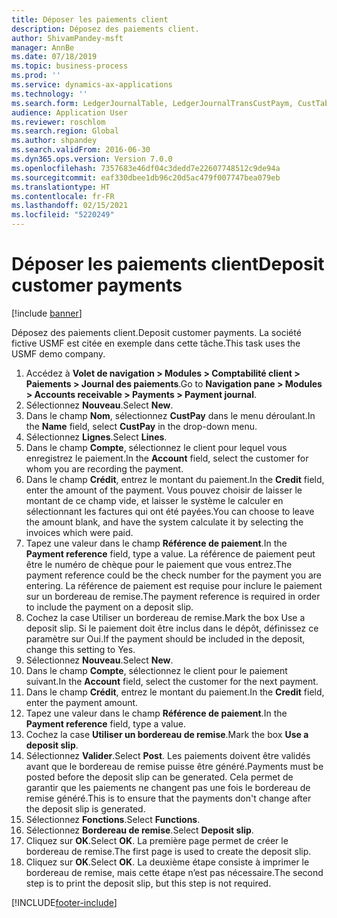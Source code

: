 ```yaml
---
title: Déposer les paiements client
description: Déposez des paiements client.
author: ShivamPandey-msft
manager: AnnBe
ms.date: 07/18/2019
ms.topic: business-process
ms.prod: ''
ms.service: dynamics-ax-applications
ms.technology: ''
ms.search.form: LedgerJournalTable, LedgerJournalTransCustPaym, CustTableLookup
audience: Application User
ms.reviewer: roschlom
ms.search.region: Global
ms.author: shpandey
ms.search.validFrom: 2016-06-30
ms.dyn365.ops.version: Version 7.0.0
ms.openlocfilehash: 7357683e46df04c3dedd7e22607748512c9de94a
ms.sourcegitcommit: eaf330dbee1db96c20d5ac479f007747bea079eb
ms.translationtype: HT
ms.contentlocale: fr-FR
ms.lasthandoff: 02/15/2021
ms.locfileid: "5220249"
---
```

# <a name="deposit-customer-payments"></a><span data-ttu-id="0114b-103">Déposer les paiements client</span><span class="sxs-lookup"><span data-stu-id="0114b-103">Deposit customer payments</span></span>

[!include [banner](../../includes/banner.md)]

<span data-ttu-id="0114b-104">Déposez des paiements client.</span><span class="sxs-lookup"><span data-stu-id="0114b-104">Deposit customer payments.</span></span> <span data-ttu-id="0114b-105">La société fictive USMF est citée en exemple dans cette tâche.</span><span class="sxs-lookup"><span data-stu-id="0114b-105">This task uses the USMF demo company.</span></span>

1. <span data-ttu-id="0114b-106">Accédez à **Volet de navigation > Modules > Comptabilité client > Paiements > Journal des paiements**.</span><span class="sxs-lookup"><span data-stu-id="0114b-106">Go to **Navigation pane > Modules > Accounts receivable > Payments > Payment journal**.</span></span>
2. <span data-ttu-id="0114b-107">Sélectionnez **Nouveau**.</span><span class="sxs-lookup"><span data-stu-id="0114b-107">Select **New**.</span></span>
3. <span data-ttu-id="0114b-108">Dans le champ **Nom**, sélectionnez **CustPay** dans le menu déroulant.</span><span class="sxs-lookup"><span data-stu-id="0114b-108">In the **Name** field, select **CustPay** in the drop-down menu.</span></span>
4. <span data-ttu-id="0114b-109">Sélectionnez **Lignes**.</span><span class="sxs-lookup"><span data-stu-id="0114b-109">Select **Lines**.</span></span>
5. <span data-ttu-id="0114b-110">Dans le champ **Compte**, sélectionnez le client pour lequel vous enregistrez le paiement.</span><span class="sxs-lookup"><span data-stu-id="0114b-110">In the **Account** field, select the customer for whom you are recording the payment.</span></span>
6. <span data-ttu-id="0114b-111">Dans le champ **Crédit**, entrez le montant du paiement.</span><span class="sxs-lookup"><span data-stu-id="0114b-111">In the **Credit** field, enter the amount of the payment.</span></span> <span data-ttu-id="0114b-112">Vous pouvez choisir de laisser le montant de ce champ vide, et laisser le système le calculer en sélectionnant les factures qui ont été payées.</span><span class="sxs-lookup"><span data-stu-id="0114b-112">You can choose to leave the amount blank, and have the system calculate it by selecting the invoices which were paid.</span></span>  
7. <span data-ttu-id="0114b-113">Tapez une valeur dans le champ **Référence de paiement**.</span><span class="sxs-lookup"><span data-stu-id="0114b-113">In the **Payment reference** field, type a value.</span></span> <span data-ttu-id="0114b-114">La référence de paiement peut être le numéro de chèque pour le paiement que vous entrez.</span><span class="sxs-lookup"><span data-stu-id="0114b-114">The payment reference could be the check number for the payment you are entering.</span></span> <span data-ttu-id="0114b-115">La référence de paiement est requise pour inclure le paiement sur un bordereau de remise.</span><span class="sxs-lookup"><span data-stu-id="0114b-115">The payment reference is required in order to include the payment on a deposit slip.</span></span>  
8. <span data-ttu-id="0114b-116">Cochez la case Utiliser un bordereau de remise.</span><span class="sxs-lookup"><span data-stu-id="0114b-116">Mark the box Use a deposit slip.</span></span> <span data-ttu-id="0114b-117">Si le paiement doit être inclus dans le dépôt, définissez ce paramètre sur Oui.</span><span class="sxs-lookup"><span data-stu-id="0114b-117">If the payment should be included in the deposit, change this setting to Yes.</span></span>  
9. <span data-ttu-id="0114b-118">Sélectionnez **Nouveau**.</span><span class="sxs-lookup"><span data-stu-id="0114b-118">Select **New**.</span></span>
10. <span data-ttu-id="0114b-119">Dans le champ **Compte**, sélectionnez le client pour le paiement suivant.</span><span class="sxs-lookup"><span data-stu-id="0114b-119">In the **Account** field, select the customer for the next payment.</span></span>
11. <span data-ttu-id="0114b-120">Dans le champ **Crédit**, entrez le montant du paiement.</span><span class="sxs-lookup"><span data-stu-id="0114b-120">In the **Credit** field, enter the payment amount.</span></span>
12. <span data-ttu-id="0114b-121">Tapez une valeur dans le champ **Référence de paiement**.</span><span class="sxs-lookup"><span data-stu-id="0114b-121">In the **Payment reference** field, type a value.</span></span>
13. <span data-ttu-id="0114b-122">Cochez la case **Utiliser un bordereau de remise**.</span><span class="sxs-lookup"><span data-stu-id="0114b-122">Mark the box **Use a deposit slip**.</span></span>
14. <span data-ttu-id="0114b-123">Sélectionnez **Valider**.</span><span class="sxs-lookup"><span data-stu-id="0114b-123">Select **Post**.</span></span> <span data-ttu-id="0114b-124">Les paiements doivent être validés avant que le bordereau de remise puisse être généré.</span><span class="sxs-lookup"><span data-stu-id="0114b-124">Payments must be posted before the deposit slip can be generated.</span></span> <span data-ttu-id="0114b-125">Cela permet de garantir que les paiements ne changent pas une fois le bordereau de remise généré.</span><span class="sxs-lookup"><span data-stu-id="0114b-125">This is to ensure that the payments don't change after the deposit slip is generated.</span></span>  
15. <span data-ttu-id="0114b-126">Sélectionnez **Fonctions**.</span><span class="sxs-lookup"><span data-stu-id="0114b-126">Select **Functions**.</span></span>
16. <span data-ttu-id="0114b-127">Sélectionnez **Bordereau de remise**.</span><span class="sxs-lookup"><span data-stu-id="0114b-127">Select **Deposit slip**.</span></span>
17. <span data-ttu-id="0114b-128">Cliquez sur **OK**.</span><span class="sxs-lookup"><span data-stu-id="0114b-128">Select **OK**.</span></span> <span data-ttu-id="0114b-129">La première page permet de créer le bordereau de remise.</span><span class="sxs-lookup"><span data-stu-id="0114b-129">The first page is used to create the deposit slip.</span></span>  
18. <span data-ttu-id="0114b-130">Cliquez sur **OK**.</span><span class="sxs-lookup"><span data-stu-id="0114b-130">Select **OK**.</span></span> <span data-ttu-id="0114b-131">La deuxième étape consiste à imprimer le bordereau de remise, mais cette étape n’est pas nécessaire.</span><span class="sxs-lookup"><span data-stu-id="0114b-131">The second step is to print the deposit slip, but this step is not required.</span></span>  



[!INCLUDE[footer-include](../../../includes/footer-banner.md)]
